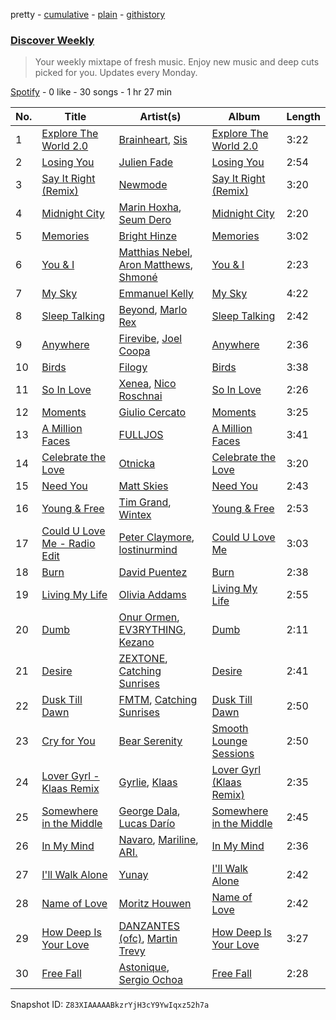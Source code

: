 pretty - [cumulative](/playlists/cumulative/37i9dQZEVXcMQ21aVFwcU6.md) - [plain](/playlists/plain/37i9dQZEVXcMQ21aVFwcU6) - [githistory](https://github.githistory.xyz/mdn522/spotify-playlist-archive/blob/main/playlists/plain/37i9dQZEVXcMQ21aVFwcU6)

### [Discover Weekly](https://open.spotify.com/playlist/37i9dQZEVXcMQ21aVFwcU6)

> Your weekly mixtape of fresh music\. Enjoy new music and deep cuts picked for you\. Updates every Monday.

[Spotify](https://open.spotify.com/user/spotify) - 0 like - 30 songs - 1 hr 27 min

| No. | Title | Artist(s) | Album | Length |
|---|---|---|---|---|
| 1 | [Explore The World 2.0](https://open.spotify.com/track/26XWYbBztqB9cUMiYMREWJ) | [Brainheart](https://open.spotify.com/artist/6WbG5UvM4fTvxSms7Gj2hI), [Sis](https://open.spotify.com/artist/6OEtdqRziJtpIBSFTLnACO) | [Explore The World 2.0](https://open.spotify.com/album/46WngTf8EepjS0JMss1TVI) | 3:22 |
| 2 | [Losing You](https://open.spotify.com/track/7mNXqJNUEPqiALzp1I9Yk1) | [Julien Fade](https://open.spotify.com/artist/75jzFWGzvtNIwV7xoAp0wg) | [Losing You](https://open.spotify.com/album/5P1uESXjGvtcUpwB8IyWsV) | 2:54 |
| 3 | [Say It Right \(Remix\)](https://open.spotify.com/track/3TIZpLwt4njg5tGn4Ty0aC) | [Newmode](https://open.spotify.com/artist/3v1ZN24fzav4YCwT0mYFQc) | [Say It Right \(Remix\)](https://open.spotify.com/album/2bpt2wRYzLOVtfkX8Tkm0s) | 3:20 |
| 4 | [Midnight City](https://open.spotify.com/track/1KOtl5DkKnNcDqLGbdEV8Y) | [Marin Hoxha](https://open.spotify.com/artist/69kFCyHDE14cRD1cctCCcd), [Seum Dero](https://open.spotify.com/artist/6eGgbPwTTb03wQfPprxoOO) | [Midnight City](https://open.spotify.com/album/4m2roDlRH9lshAZ0AnzynR) | 2:20 |
| 5 | [Memories](https://open.spotify.com/track/7dza6AfqBSGOf9VxtBhv19) | [Bright Hinze](https://open.spotify.com/artist/09f3IvRGUZIssocLZvvn9m) | [Memories](https://open.spotify.com/album/2bq4MKtqBv9QsqkflN6tHg) | 3:02 |
| 6 | [You & I](https://open.spotify.com/track/61JLENhCV6eKWimgK2ALhN) | [Matthias Nebel](https://open.spotify.com/artist/2D24jOmU0AiPYctJuloI7a), [Aron Matthews](https://open.spotify.com/artist/7cmyUzMi6RNTKMiEpLUyxH), [Shmoné](https://open.spotify.com/artist/0sudyYHa8A83i2uOUj0N8Z) | [You & I](https://open.spotify.com/album/0eglwxd7sKJuVxF4pFaWe8) | 2:23 |
| 7 | [My Sky](https://open.spotify.com/track/57a1YiiHSa66S2XhbnGRJY) | [Emmanuel Kelly](https://open.spotify.com/artist/6ii597RU1C6t7DQKIXFvzl) | [My Sky](https://open.spotify.com/album/1l3wbd9AZCHsXnbofHaXK6) | 4:22 |
| 8 | [Sleep Talking](https://open.spotify.com/track/5B8yexFn22KcFZKuf7zFAc) | [Beyond](https://open.spotify.com/artist/1LRi3bUYAUxAbvkKxASx9C), [Marlo Rex](https://open.spotify.com/artist/3honvvPh3jtS2fTJEYKexS) | [Sleep Talking](https://open.spotify.com/album/2PSHBHwt0d4Q75mzAIDfh5) | 2:42 |
| 9 | [Anywhere](https://open.spotify.com/track/7a1v8RwsFOtJwtdRqBfXbN) | [Firevibe](https://open.spotify.com/artist/2CkqcLoo2rhbO8GLRVZika), [Joel Coopa](https://open.spotify.com/artist/36Wo4JMbqaHm0wzCuDxBuD) | [Anywhere](https://open.spotify.com/album/6Wuh6HeTWh08SkpWJpZVmx) | 2:36 |
| 10 | [Birds](https://open.spotify.com/track/2wPeuzpuc75XEx04dKwuG1) | [Filogy](https://open.spotify.com/artist/3O6xEaGWnalrlF4zZKcoTN) | [Birds](https://open.spotify.com/album/5aU0oNWEI3FLCxdQePYKTl) | 3:38 |
| 11 | [So In Love](https://open.spotify.com/track/1mAaYIcgOR8Foky1saBI6u) | [Xenea](https://open.spotify.com/artist/6uj4h2viv2rNRNFYHbZ30x), [Nico Roschnai](https://open.spotify.com/artist/6iRLwFSaquEZ3L4Dwz05vW) | [So In Love](https://open.spotify.com/album/6g09WWBihPiC0R8sPpvILN) | 2:26 |
| 12 | [Moments](https://open.spotify.com/track/6UeNDRPzHV1s8wd2b4oT2h) | [Giulio Cercato](https://open.spotify.com/artist/4OG7H62vBbYXcQeHCUPsYm) | [Moments](https://open.spotify.com/album/5JbLReyMpt4AEtumtCQAfp) | 3:25 |
| 13 | [A Million Faces](https://open.spotify.com/track/7JzR12e2vRmyoRAooUXjBJ) | [FULLJOS](https://open.spotify.com/artist/4fZ6qbm72PCF4TSVwZ4qec) | [A Million Faces](https://open.spotify.com/album/4Bpz4A9CrRpADU3PcLnXV7) | 3:41 |
| 14 | [Celebrate the Love](https://open.spotify.com/track/4sUofQF0EBUCxxR6D24lRZ) | [Otnicka](https://open.spotify.com/artist/3tSmEw5WMGAZ6sxt9Dt3Nt) | [Celebrate the Love](https://open.spotify.com/album/7ilf86HEFpfoWjSPtM0HHy) | 3:20 |
| 15 | [Need You](https://open.spotify.com/track/51LSDqeMdRs6Rgqn3qzfE2) | [Matt Skies](https://open.spotify.com/artist/5JTSx5Er9t8MiZ0VyJsJKk) | [Need You](https://open.spotify.com/album/18ENGHlDjjYYgWpN7uygIj) | 2:43 |
| 16 | [Young & Free](https://open.spotify.com/track/13Dm7D7rkL3ZPMX0uxF2CM) | [Tim Grand](https://open.spotify.com/artist/5s7hwju24qO7raJrUEYsON), [Wintex](https://open.spotify.com/artist/1zNYVLzLLbwqyb92YrLV85) | [Young & Free](https://open.spotify.com/album/3ABBdgrkdJtLw1rWAoiKWR) | 2:53 |
| 17 | [Could U Love Me \- Radio Edit](https://open.spotify.com/track/1R19SaJmbGNDKWcS4BgHvR) | [Peter Claymore](https://open.spotify.com/artist/3KrY7rjviDEePGFjY5iylJ), [lostinurmind](https://open.spotify.com/artist/1IghDXlVHGtdOqAwCC9twj) | [Could U Love Me](https://open.spotify.com/album/0s5K0UEntn8n1p6ifgrvA3) | 3:03 |
| 18 | [Burn](https://open.spotify.com/track/49B2nbhiXZMQzIp5txtn2d) | [David Puentez](https://open.spotify.com/artist/4gSsv9FQDyXx0GUkZYha7v) | [Burn](https://open.spotify.com/album/4mFCVN4WSXbNUtfxJufvLE) | 2:38 |
| 19 | [Living My Life](https://open.spotify.com/track/1mSyD9tczaohM1hKB6A13v) | [Olivia Addams](https://open.spotify.com/artist/56o9EclNeDcE7p8txENfLn) | [Living My Life](https://open.spotify.com/album/1IfkjFiWswsi2FfOvO4rZp) | 2:55 |
| 20 | [Dumb](https://open.spotify.com/track/5MeWmbqeBIalPwUiic8pSj) | [Onur Ormen](https://open.spotify.com/artist/45YI93cvo54OYOBHiNI9zL), [EV3RYTHING](https://open.spotify.com/artist/1biuR3Rd4YZfcYVG8f7QAk), [Kezano](https://open.spotify.com/artist/0Le6TvnuhTKjcrNYENXDX4) | [Dumb](https://open.spotify.com/album/7q0YyxGn8zWBfWDPPeAnrS) | 2:11 |
| 21 | [Desire](https://open.spotify.com/track/1mFvzhLbVatFcdxvp2qxQt) | [ZEXTONE](https://open.spotify.com/artist/0t2rVUFJxfR071gkSIwiCC), [Catching Sunrises](https://open.spotify.com/artist/1ZRHglRvKYNVcLjp1YAsSz) | [Desire](https://open.spotify.com/album/7stgutvoo1fdbvAkQFgxmg) | 2:41 |
| 22 | [Dusk Till Dawn](https://open.spotify.com/track/2Y8F6VghlLx4lpUSDOTHZK) | [FMTM](https://open.spotify.com/artist/59rzq7zL5EJrmwWLPzDb0e), [Catching Sunrises](https://open.spotify.com/artist/1ZRHglRvKYNVcLjp1YAsSz) | [Dusk Till Dawn](https://open.spotify.com/album/4s0udnWNEJ504qJDGTyY5A) | 2:50 |
| 23 | [Cry for You](https://open.spotify.com/track/3PltmhP5oVGdZQUAwi0ptL) | [Bear Serenity](https://open.spotify.com/artist/3k5QDvytKtVEi5EI7XxtZS) | [Smooth Lounge Sessions](https://open.spotify.com/album/5TMSWQ8WZ3y6RKq3g8gaIi) | 2:50 |
| 24 | [Lover Gyrl \- Klaas Remix](https://open.spotify.com/track/5VEHedrqPo1q0iyr5dQUQz) | [Gyrlie](https://open.spotify.com/artist/3A6nbaLFlZI5PxsaG0wdLE), [Klaas](https://open.spotify.com/artist/25sJFKMqDENdsTF7zRXoif) | [Lover Gyrl \(Klaas Remix\)](https://open.spotify.com/album/5j7T5Ic2gf0NQGqYFaVy1i) | 2:35 |
| 25 | [Somewhere in the Middle](https://open.spotify.com/track/5g42EvrnXx7TUKmYVRp2Y3) | [George Dala](https://open.spotify.com/artist/2l7ILQ77GLYbIYpYWjTo1p), [Lucas Darío](https://open.spotify.com/artist/3AVFDC4WbI9LW91DutdUvM) | [Somewhere in the Middle](https://open.spotify.com/album/3yfKfeQLcQ8JseYNmXq77Q) | 2:45 |
| 26 | [In My Mind](https://open.spotify.com/track/3vFMqJh6spfrNtY9GFMKG4) | [Navaro](https://open.spotify.com/artist/1NTpb0EU5OWNdUqtWEdnSW), [Mariline](https://open.spotify.com/artist/3NLFKv17mDCARVJdf3a2s4), [ARI.](https://open.spotify.com/artist/1sU6iL25uBQqFwNFLr8E65) | [In My Mind](https://open.spotify.com/album/0zaaLYOl1QwivaJ7NTWuM3) | 2:36 |
| 27 | [I'll Walk Alone](https://open.spotify.com/track/6KDhiqcMelqYOi7cUJfnKo) | [Yunay](https://open.spotify.com/artist/691FUQio7oA7YFoq82gifj) | [I'll Walk Alone](https://open.spotify.com/album/7vRfa1VKo5FGZVcdRLJxtw) | 2:42 |
| 28 | [Name of Love](https://open.spotify.com/track/3ElbOy8W6X78ASAcV4RgTI) | [Moritz Houwen](https://open.spotify.com/artist/0yBYvmK8THT6LBvVvnsNYT) | [Name of Love](https://open.spotify.com/album/2y3JC1SsYkIUG0txgChmNk) | 2:42 |
| 29 | [How Deep Is Your Love](https://open.spotify.com/track/5x9zAAN50V2AmT7i4oUe1R) | [DANZANTES \(ofc\)](https://open.spotify.com/artist/6Lp664rzwMVpZYWKdWzrmy), [Martin Trevy](https://open.spotify.com/artist/0i3OcVzzb5UEdC4j4hRQte) | [How Deep Is Your Love](https://open.spotify.com/album/2OLOaNtIm7QA5zCpiE8xas) | 3:27 |
| 30 | [Free Fall](https://open.spotify.com/track/1XSMcpNvYttlzvgON9QbBJ) | [Astonique](https://open.spotify.com/artist/4ELJX3Ma2Oe4zvw3Tv6Z3T), [Sergio Ochoa](https://open.spotify.com/artist/1L2ApNJDbYYik14z6uuMKc) | [Free Fall](https://open.spotify.com/album/5rETRoHV2a7v9ked01p9ZX) | 2:28 |

Snapshot ID: `Z83XIAAAAABkzrYjH3cY9YwIqxz52h7a`
